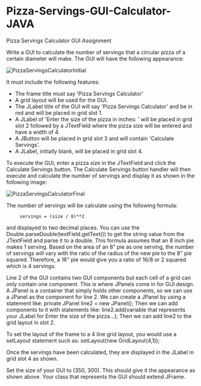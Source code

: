 # Pizza-Servings-GUI-Calculator-JAVA

Pizza Servings Calculator GUI Assignment

Write a GUI to calculate the number of servings that a circular pizza of a certain diameter will make. The GUI will have the following appearance:

![PizzaServingsCalculatorInitial](https://user-images.githubusercontent.com/81172033/191529524-140c1319-2bf7-4c11-8658-567895e306a1.png)


It must include the following features:

+ The frame title must say 'Pizza Servings Calculator'
+ A grid layout will be used for the GUI.
+ The JLabel title of the GUI will say 'Pizza Servings Calculator' and be in red and will be placed in  grid slot 1.
+ A JLabel of 'Enter the size of the pizza in inches: ' will be placed in grid slot 2 followed by a JTextField where the pizza size will be entered and have a width of 4.
+ A JButton will be placed in grid slot 3 and will contain 'Calculate Servings'.
+ A JLabel, initially blank, will be placed in grid slot 4.

To execute the GUI, enter a pizza size in the JTextField and click the Calculate Servings button. 
The Calculate Servings button handler will then execute and calculate the number of servings and display it as shown in the following image:

![PizzaServingsCalculatorFinal](https://user-images.githubusercontent.com/81172033/191529777-7e5d0dc0-feb8-47de-bbb9-85b8b8e3afbd.png)


The number of servings will be calculate using the following formula:

         servings = (size / 8)**2

and displayed to two decimal places.
You can use the Double.parseDouble(textField.getText()) to get the string value from the JTextField and parse it to a double. 
This formula assumes that an 8 inch pie makes 1 serving. 
Based on the area of an 8" pie as one serving, the number of servings will vary with the ratio of the radius of the new pie to the 8" pie squared. 
Therefore, a 16" pie would give you a ratio of 16/8 or 2 squared which is 4 servings.

Line 2 of the GUI contains two GUI components but each cell of a grid can only contain one component. 
This is where JPanels come in for GUI design. 
A JPanel is a container that simply holds other components, so we can use a JPanel as the component for line 2. We can create a JPanel by using a statement like:
private JPanel line2 = new JPanel();
Then we can add components to it with statements like:
    line2.add(variable that represents your JLabel for Enter the size of the pizza...);
Then we can add line2 to the grid layout in slot 2.

To set the layout of the frame to a 4 line grid layout, you would use a setLayout statement such as:
setLayout(new GridLayout(4,1));

Once the servings have been calculated, they are displayed in the JLabel in grid slot 4 as shown.

Set the size of your GUI to (350, 300). This should give it the appearance as shown above. Your class that represents the GUI should extend JFrame.
